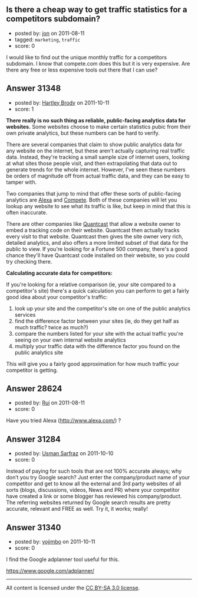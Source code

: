 ## Is there a cheap way to get traffic statistics for a competitors subdomain?

- posted by: [jon](https://stackexchange.com/users/-1/12596-jon) on 2011-08-11
- tagged: `marketing`, `traffic`
- score: 0

I would like to find out the unique monthly traffic for a competitors subdomain. I know that compete.com does this but it is very expensive. Are there any free or less expensive tools out there that I can use? 


## Answer 31348

- posted by: [Hartley Brody](https://stackexchange.com/users/-1/8362-hartley-brody) on 2011-10-11
- score: 1

<p><strong>There really is no such thing as reliable, public-facing analytics data for websites.</strong> Some websites choose to make certain statistics pubic from their own private analytics, but these numbers can be hard to verify.</p>

<p>There are several companies that claim to show public analytics data for any website on the internet, but these aren't actually capturing real traffic data. Instead, they're tracking a small sample size of internet users, looking at what sites those people visit, and then extrapolating that data out to generate trends for the whole internet. However, I've seen these numbers be orders of magnitude off from actual traffic data, and they can be easy to tamper with.</p>

<p>Two companies that jump to mind that offer these sorts of public-facing analytics are <a href="http://www.alexa.com/" rel="nofollow">Alexa</a> and <a href="http://www.compete.com/" rel="nofollow">Compete</a>. Both of these companies will let you lookup any website to see what its traffic is like, but keep in mind that this is often inaccurate. </p>

<p>There are other companies like <a href="http://www.quantcast.com/" rel="nofollow">Quantcast</a> that allow a website owner to embed a tracking code on their website. Quantcast then actually tracks every visit to that website. Quantcast then gives the site owner very rich, detailed analytics, and also offers a more limited subset of that data for the public to view. If you're looking for a Fortune 500 company, there's a good chance they'll have Quantcast code installed on their website, so you could try checking there.</p>

<p><strong>Calculating accurate data for competitors:</strong></p>

<p>If you're looking for a relative comparison (ie, your site compared to a competitor's site) there's a quick calculation you can perform to get a fairly good idea about your competitor's traffic: </p>

<ol>
<li>look up your site and the competitor's site on one of the public analytics services </li>
<li>find the difference factor between your sites (ie, do they get half as much traffic? twice as much?) </li>
<li>compare the numbers listed for your site with the actual traffic you're seeing on your own internal website analytics</li>
<li>multiply your traffic data with the difference factor you found on the public analytics site </li>
</ol>

<p>This will give you a fairly good approximation for how much traffic your competitor is getting.</p>



## Answer 28624

- posted by: [Rui](https://stackexchange.com/users/-1/9354-rui) on 2011-08-11
- score: 0

Have you tried Alexa (http://www.alexa.com/) ?


## Answer 31284

- posted by: [Usman Sarfraz](https://stackexchange.com/users/-1/9246-usman-sarfraz) on 2011-10-10
- score: 0

Instead of paying for such tools that are not 100% accurate always; why don’t you try Google search? Just enter the company/product name of your competitor and get to know all the external and 3rd party websites of all sorts (blogs, discussions, videos, News and PR) where your competitor have created a link or some blogger has reviewed his company/product. The referring websites returned by Google search results are pretty accurate, relevant and FREE as well. Try it, it works; really!


## Answer 31340

- posted by: [yojimbo](https://stackexchange.com/users/-1/11366-yojimbo) on 2011-10-11
- score: 0

I find the Google adplanner tool useful for this.

https://www.google.com/adplanner/



---

All content is licensed under the [CC BY-SA 3.0 license](https://creativecommons.org/licenses/by-sa/3.0/).
